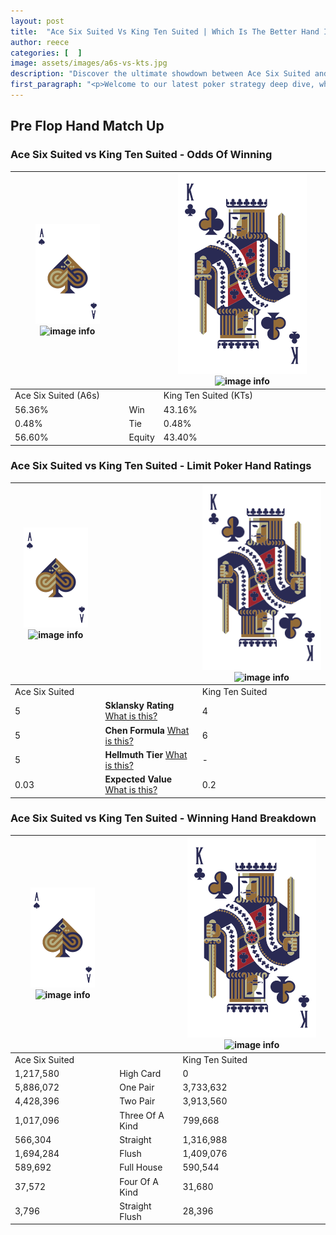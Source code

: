 ```yaml
---
layout: post
title:  "Ace Six Suited Vs King Ten Suited | Which Is The Better Hand In Poker? A Complete Guide"
author: reece
categories: [  ]
image: assets/images/a6s-vs-kts.jpg
description: "Discover the ultimate showdown between Ace Six Suited and King Ten Suited in poker! Uncover the odds, strategies, and scenarios where one hand triumphs over the other. Get ready to up your poker game with this thrilling analysis."
first_paragraph: "<p>Welcome to our latest poker strategy deep dive, where we're pitting two distinct hands against each other in a high-stakes showdown: Ace Six Suited vs King Ten Suited.</p><p>In the dynamic world of poker, every decision counts, and knowing which hand holds the upper hand is key to your success at the table.</p><p>In this article, we'll dissect these two hands, explore the scenarios where one dominates the other, and equip you with the knowledge to make strategic choices that can tip the odds in your favor.</p><p>Get ready to unravel the intriguing dynamics of these poker hands and elevate your game to new heights.</p>"
---
```




[comment]: # (sp0)

## Pre Flop Hand Match Up

<div class="table hand-ratings" markdown="1"> 



### Ace Six Suited vs King Ten Suited - Odds Of Winning


    
| ![image info](assets/images/hand1/A.png) ![image info](assets/images/hand1/6s.png) |  | ![image info](assets/images/hand2/K.png) ![image info](assets/images/hand2/Ts.png) |
| -------- | -------- | -------- |
| Ace Six Suited (A6s) |  | King Ten Suited (KTs) |
| 56.36% | Win | 43.16% |
| 0.48% | Tie | 0.48% |
| 56.60% | Equity | 43.40% |




[comment]: # (sp1)



### Ace Six Suited vs King Ten Suited - Limit Poker Hand Ratings


    
| ![image info](assets/images/hand1/A.png) ![image info](assets/images/hand1/6s.png) |  | ![image info](assets/images/hand2/K.png) ![image info](assets/images/hand2/Ts.png) |
| -------- | -------- | -------- |
| Ace Six Suited |  | King Ten Suited |
| 5 | **Sklansky Rating** [What is this?](/sklansky-rating-explained) | 4 |
| 5 | **Chen Formula** [What is this?](/chen-formula-explained) | 6 |
| 5 | **Hellmuth Tier** [What is this?](/Hellmuth-tier-explained) | - |
| 0.03 | **Expected Value** [What is this?](/expected-value-explained) | 0.2 |




[comment]: # (sp2)



### Ace Six Suited vs King Ten Suited - Winning Hand Breakdown


    
| ![image info](assets/images/hand1/A.png) ![image info](assets/images/hand1/6s.png) |  | ![image info](assets/images/hand2/K.png) ![image info](assets/images/hand2/Ts.png) |
| -------- | -------- | -------- |
| Ace Six Suited |  | King Ten Suited |
| 1,217,580 | High Card | 0 |
| 5,886,072 | One Pair | 3,733,632 |
| 4,428,396 | Two Pair | 3,913,560 |
| 1,017,096 | Three Of A Kind | 799,668 |
| 566,304 | Straight | 1,316,988 |
| 1,694,284 | Flush | 1,409,076 |
| 589,692 | Full House | 590,544 |
| 37,572 | Four Of A Kind | 31,680 |
| 3,796 | Straight Flush | 28,396 |




[comment]: # (sp3)



</div>

[comment]: # (sp4)



[comment]: # (sp5)

